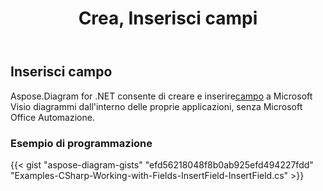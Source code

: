 ﻿---
title: Crea, Inserisci campi
type: docs
weight: 10
url: /it/net/create-insert-fields/
description: Come creare, inserire campi utilizzando C# Diagram API .
---
## **Inserisci campo**
 Aspose.Diagram for .NET consente di creare e inserire[campo](https://reference.aspose.com/diagram/net/aspose.diagram/field) a Microsoft Visio diagrammi dall'interno delle proprie applicazioni, senza Microsoft Office Automazione.
### **Esempio di programmazione**
{{< gist "aspose-diagram-gists" "efd56218048f8b0ab925efd494227fdd" "Examples-CSharp-Working-with-Fields-InsertField-InsertField.cs" >}}

